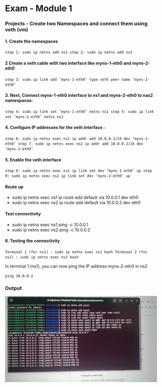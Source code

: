 # Exam - Module 1

### Projects - Create two Namespaces and connect them using veth (vm)

#### 1. Create the namespaces
`
step 1: sudo ip netns add ns1
step 2: sudo ip netns add ns2
`

#### 2 Create a veth cable with two interface like myns-1-eth0 and myns-2-eth0
`
step 3: sudo ip link add ‘myns-1-eth0’ type veth peer name ‘myns-2-eth0’
`

#### 3. Next, Connect myns-1-eth0 interface to ns1 and myns-2-eth0 to nas2 namespaces:
`
step 4: sudo ip link set ‘myns-1-eth0’ netns ns1
step 5: sudo ip link set ‘myns-2-eth0’ netns ns2
`

#### 4. Configure IP addresses for the veth interface :

`
step 6: sudo ip netns exec ns1 ip addr add 10.0.0.1/24 dev ‘myns-1-eth0’
step 7: sudo ip netns exec ns2 ip addr add 10.0.0.2/24 dev ‘myns-2-eth0’
`
	
#### 5. Enable the veth interface
`
step 8: sudo ip netns exec ns1 ip link set dev ‘myns-1-eth0’ up
step 9: sudo ip netns exec ns2 ip link set dev ‘myns-2-eth0’ up
`

#### Route up
- sudo ip netns exec ns1 ip route add default via 10.0.0.1 dev eth0
- sudo ip netns exec ns2 ip route add default via 10.0.0.2 dev eth0

#### Test connectivity
- sudo ip netns exec ns1 ping -c 10.0.0.1
- sudo ip netns exec ns2 ping -c 10.0.0.2



#### 6. Testing the connectivity

`
Terminal 1 (for ns1) : sudo ip netns exec ns1 bash
Terminal 2 (for ns2) : sudo ip netns exec ns2 bash
`

In terminal 1 (ns1), you can now ping the IP address myns-2-eth0 in ns2

`ping 10.0.0.2`

### Output

![dd](./images/module-one-exam-project-one.jpg)




